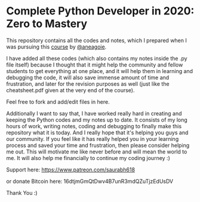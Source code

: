 # Complete Python Developer in 2020: Zero to Mastery

This repository contains all the codes and notes, which I prepared when I was pursuing this [course](https://www.udemy.com/share/101URkAkIZdlpbR3w=/) by [@aneagoie](https://github.com/aneagoie).

I have added all these codes (which also contains my notes inside the .py file itself) because I thought that it might help the community and fellow students to get everything at one place, and it will help them in learning and debugging the code, it will also save immense amount of time and frustration, and later for the revision purposes as well (just like the cheatsheet.pdf given at the very end of the course).

Feel free to fork and add/edit files in here.

Additionally I want to say that, I have worked really hard in creating and keeping the Python codes and my notes up to date. It consists of my long hours of work, writing notes, coding and debugging to finally make this repository what it is today. And I really hope that it's helping you guys and our community.
If you feel like it has really helped you in your learning process and saved your time and frustration, then please consider helping me out. This will motivate me like never before and will mean the world to me. It will also help me financially to continue my coding journey :)

Support here: https://www.patreon.com/saurabh618

or donate Bitcoin here: 16dtjmGmQtDwv4B7unR3mdQZuTjzEdUsDV

Thank You :)

